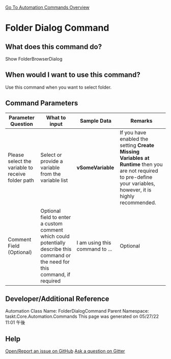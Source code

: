 <!--TITLE: Folder Dialog Command -->
<!-- SUBTITLE: a command in the Input Commands group. -->
[Go To Automation Commands Overview](/automation-commands.md)


# Folder Dialog Command


## What does this command do?
Show FolderBrowserDialog


## When would I want to use this command?
Use this command when you want to select folder.


## Command Parameters
| Parameter Question   	| What to input  	|  Sample Data 	| Remarks  	|
| ---                    | ---               | ---           | ---       |
|Please select the variable to receive folder path|Select or provide a variable from the variable list|**vSomeVariable**|If you have enabled the setting **Create Missing Variables at Runtime** then you are not required to pre-define your variables, however, it is highly recommended.|
|Comment Field (Optional)|Optional field to enter a custom comment which could potentially describe this command or the need for this command, if required|I am using this command to ...|Optional|






## Developer/Additional Reference
Automation Class Name: FolderDialogCommand
Parent Namespace: taskt.Core.Automation.Commands
This page was generated on 05/27/22 11:01 午後


## Help
[Open/Report an issue on GitHub](https://github.com/saucepleez/taskt/issues/new)
[Ask a question on Gitter](https://gitter.im/taskt-rpa/Lobby)
